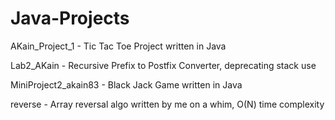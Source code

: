 # Java-Projects
AKain_Project_1 - Tic Tac Toe Project written in Java

Lab2_AKain - Recursive Prefix to Postfix Converter, deprecating stack use

MiniProject2_akain83 - Black Jack Game written in Java

reverse - Array reversal algo written by me on a whim, O(N) time complexity 
